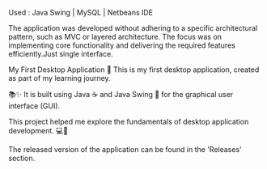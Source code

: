 Used : Java Swing | MySQL | Netbeans IDE

The application was developed without adhering to a specific architectural pattern, such as MVC or layered architecture. 
The focus was on implementing core functionality and delivering the required features efficiently.Just single interface.

My First Desktop Application 🚀 This is my first desktop application, created as part of my learning journey.

📚✨ It is built using Java ☕ and Java Swing 🎨 for the graphical user interface (GUI).

This project helped me explore the fundamentals of desktop application development. 💻🔧

The released version of the application can be found in the 'Releases' section.
